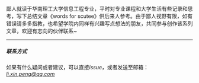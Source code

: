 鄙人就读于华南理工大学信息工程专业，平时对专业课程和大学生活有些记录和思考，写下总结文章《words for scutee》供后来人参考。由于鄙人视野有限，如有错误请多多指教，也希望学院内同样有兴趣写点想法的朋友，共同参与创作该系列文章，欢迎有志向的伙伴联系~


------------
##### 联系方式
如果有什么疑问或者建议，可以直接*issue*，或者发送至邮箱：*li.xin.peng@qq.com*
